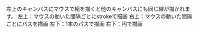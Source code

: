 左上のキャンバスにマウスで絵を描くと他のキャンバスにも同じ線が描かれます。
左上：マウスの動いた間隔ごとにstrokeで描画
右上：マウスの動いた間隔ごとにパスを描画
左下：1本のパスで描画
右下：円で描画